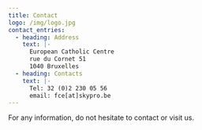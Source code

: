 ```yaml
---
title: Contact
logo: /img/logo.jpg
contact_entries:
  - heading: Address
    text: |-
      European Catholic Centre
      rue du Cornet 51
      1040 Bruxelles
  - heading: Contacts
    text: |-
      Tel: 32 (0)2 230 05 56
      email: fce[at]skypro.be
---
```


For any information, do not hesitate to contact or visit us.
